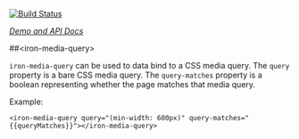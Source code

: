 
<!---

This README is automatically generated from the comments in these files:
iron-media-query.html

Edit those files, and our readme bot will duplicate them over here!
Edit this file, and the bot will squash your changes :)

-->

[![Build Status](https://travis-ci.org/PolymerElements/iron-media-query.svg?branch=master)](https://travis-ci.org/PolymerElements/iron-media-query)

_[Demo and API Docs](https://elements.polymer-project.org/elements/iron-media-query)_


##&lt;iron-media-query&gt;


`iron-media-query` can be used to data bind to a CSS media query.
The `query` property is a bare CSS media query.
The `query-matches` property is a boolean representing whether the page matches that media query.

Example:

    <iron-media-query query="(min-width: 600px)" query-matches="{{queryMatches}}"></iron-media-query>
